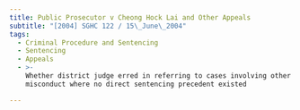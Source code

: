 ```yaml
---
title: Public Prosecutor v Cheong Hock Lai and Other Appeals
subtitle: "[2004] SGHC 122 / 15\_June\_2004"
tags:
  - Criminal Procedure and Sentencing
  - Sentencing
  - Appeals
  - >-
    Whether district judge erred in referring to cases involving other market
    misconduct where no direct sentencing precedent existed

---
```


